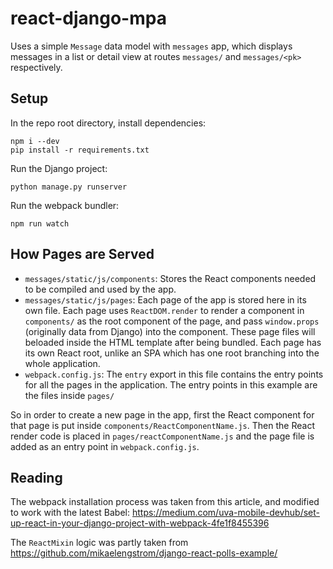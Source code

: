 # react-django-mpa

Uses a simple `Message` data model with `messages` app, which displays messages in a list or detail view at routes `messages/` and `messages/<pk>` respectively. 

## Setup
In the repo root directory, install dependencies:
```
npm i --dev
pip install -r requirements.txt
```

Run the Django project:
```
python manage.py runserver
```

Run the webpack bundler:
```
npm run watch
```

## How Pages are Served

* `messages/static/js/components`: Stores the React components needed to be compiled and used by the app.
* `messages/static/js/pages`: Each page of the app is stored here in its own file. Each page uses `ReactDOM.render` to render a component in `components/` as the root component of the page, and pass `window.props` (originally data from Django) into the component. These page files will beloaded inside the HTML template after being bundled. Each page has its own React root, unlike an SPA which has one root branching into the whole application.
* `webpack.config.js`: The `entry` export in this file contains the entry points for all the pages in the application. The entry points in this example are the files inside `pages/`

So in order to create a new page in the app, first the React component for that page is put inside `components/ReactComponentName.js`. Then the React render code is placed in `pages/reactComponentName.js` and the page file is added as an entry point in `webpack.config.js`.

## 


## Reading

The webpack installation process was taken from this article, and modified to work with the latest Babel:
https://medium.com/uva-mobile-devhub/set-up-react-in-your-django-project-with-webpack-4fe1f8455396

The `ReactMixin` logic was partly taken from
https://github.com/mikaelengstrom/django-react-polls-example/

